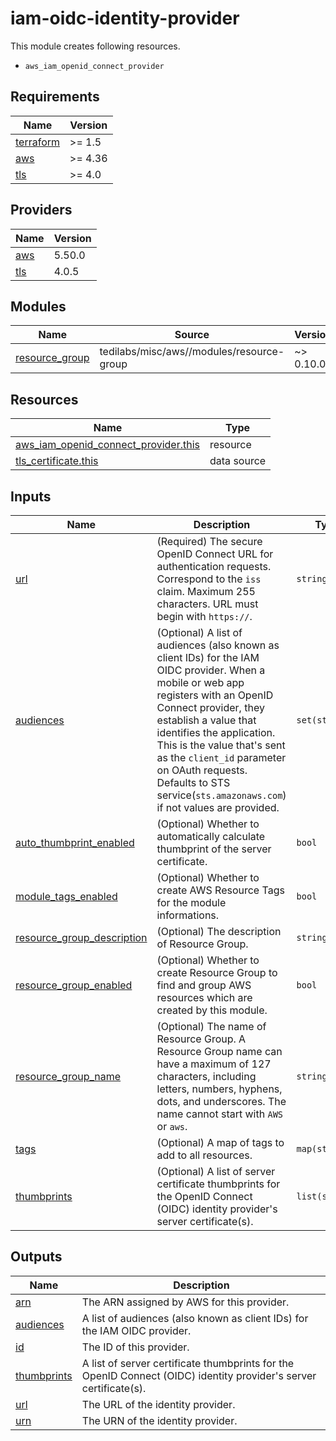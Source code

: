 # iam-oidc-identity-provider

This module creates following resources.

- `aws_iam_openid_connect_provider`


<!-- BEGINNING OF PRE-COMMIT-TERRAFORM DOCS HOOK -->
## Requirements

| Name | Version |
|------|---------|
| <a name="requirement_terraform"></a> [terraform](#requirement\_terraform) | >= 1.5 |
| <a name="requirement_aws"></a> [aws](#requirement\_aws) | >= 4.36 |
| <a name="requirement_tls"></a> [tls](#requirement\_tls) | >= 4.0 |

## Providers

| Name | Version |
|------|---------|
| <a name="provider_aws"></a> [aws](#provider\_aws) | 5.50.0 |
| <a name="provider_tls"></a> [tls](#provider\_tls) | 4.0.5 |

## Modules

| Name | Source | Version |
|------|--------|---------|
| <a name="module_resource_group"></a> [resource\_group](#module\_resource\_group) | tedilabs/misc/aws//modules/resource-group | ~> 0.10.0 |

## Resources

| Name | Type |
|------|------|
| [aws_iam_openid_connect_provider.this](https://registry.terraform.io/providers/hashicorp/aws/latest/docs/resources/iam_openid_connect_provider) | resource |
| [tls_certificate.this](https://registry.terraform.io/providers/hashicorp/tls/latest/docs/data-sources/certificate) | data source |

## Inputs

| Name | Description | Type | Default | Required |
|------|-------------|------|---------|:--------:|
| <a name="input_url"></a> [url](#input\_url) | (Required) The secure OpenID Connect URL for authentication requests. Correspond to the `iss` claim. Maximum 255 characters. URL must begin with `https://`. | `string` | n/a | yes |
| <a name="input_audiences"></a> [audiences](#input\_audiences) | (Optional) A list of audiences (also known as client IDs) for the IAM OIDC provider. When a mobile or web app registers with an OpenID Connect provider, they establish a value that identifies the application. This is the value that's sent as the `client_id` parameter on OAuth requests. Defaults to STS service(`sts.amazonaws.com`) if not values are provided. | `set(string)` | <pre>[<br/>  "sts.amazonaws.com"<br/>]</pre> | no |
| <a name="input_auto_thumbprint_enabled"></a> [auto\_thumbprint\_enabled](#input\_auto\_thumbprint\_enabled) | (Optional) Whether to automatically calculate thumbprint of the server certificate. | `bool` | `true` | no |
| <a name="input_module_tags_enabled"></a> [module\_tags\_enabled](#input\_module\_tags\_enabled) | (Optional) Whether to create AWS Resource Tags for the module informations. | `bool` | `true` | no |
| <a name="input_resource_group_description"></a> [resource\_group\_description](#input\_resource\_group\_description) | (Optional) The description of Resource Group. | `string` | `"Managed by Terraform."` | no |
| <a name="input_resource_group_enabled"></a> [resource\_group\_enabled](#input\_resource\_group\_enabled) | (Optional) Whether to create Resource Group to find and group AWS resources which are created by this module. | `bool` | `true` | no |
| <a name="input_resource_group_name"></a> [resource\_group\_name](#input\_resource\_group\_name) | (Optional) The name of Resource Group. A Resource Group name can have a maximum of 127 characters, including letters, numbers, hyphens, dots, and underscores. The name cannot start with `AWS` or `aws`. | `string` | `""` | no |
| <a name="input_tags"></a> [tags](#input\_tags) | (Optional) A map of tags to add to all resources. | `map(string)` | `{}` | no |
| <a name="input_thumbprints"></a> [thumbprints](#input\_thumbprints) | (Optional) A list of server certificate thumbprints for the OpenID Connect (OIDC) identity provider's server certificate(s). | `list(string)` | `[]` | no |

## Outputs

| Name | Description |
|------|-------------|
| <a name="output_arn"></a> [arn](#output\_arn) | The ARN assigned by AWS for this provider. |
| <a name="output_audiences"></a> [audiences](#output\_audiences) | A list of audiences (also known as client IDs) for the IAM OIDC provider. |
| <a name="output_id"></a> [id](#output\_id) | The ID of this provider. |
| <a name="output_thumbprints"></a> [thumbprints](#output\_thumbprints) | A list of server certificate thumbprints for the OpenID Connect (OIDC) identity provider's server certificate(s). |
| <a name="output_url"></a> [url](#output\_url) | The URL of the identity provider. |
| <a name="output_urn"></a> [urn](#output\_urn) | The URN of the identity provider. |
<!-- END OF PRE-COMMIT-TERRAFORM DOCS HOOK -->

